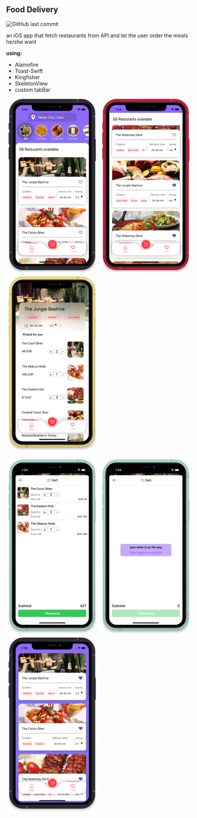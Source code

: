 ## Food Delivery
![GitHub last commit](https://img.shields.io/github/last-commit/kerollesroshdi/FoodDeliveryT2) 

an iOS app that fetch restaurants from API and let the user order the meals he/she want 

**using:** 
 - Alamofire
 - Toast-Swift
 - Kingfisher
 - SkeletonView
 - custom tabBar
 

<img src="Screenshots/home1.png" width="250"> <img src="Screenshots/home2.png" width="250"> <img src="Screenshots/rest.png" width="250">

<img src="Screenshots/cart.png" width="250"> <img src="Screenshots/cartcheckout.png" width="250"> <img src="Screenshots/loved.png" width="250">
